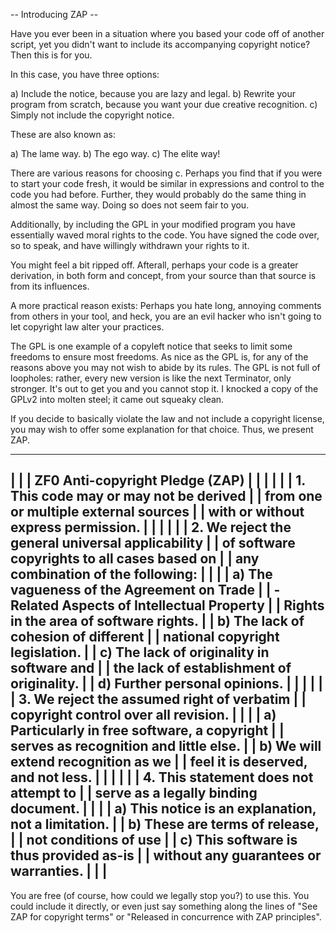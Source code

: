 -- Introducing ZAP --

Have you ever been in a situation where you based your code
off of another script, yet you didn't want to include its
accompanying copyright notice? Then this is for you.

In this case, you have three options:

  a) Include the notice, because you are lazy and legal.
  b) Rewrite your program from scratch, because you want
     your due creative recognition.
  c) Simply not include the copyright notice.

These are also known as:

  a) The lame way.
  b) The ego way.
  c) The elite way!

There are various reasons for choosing c. Perhaps you find
that if you were to start your code fresh, it would be
similar in expressions and control to the code you had
before. Further, they would probably do the same thing in
almost the same way. Doing so does not seem fair to you.

Additionally, by including the GPL in your modified program
you have essentially waved moral rights to the code. You
have signed the code over, so to speak, and have willingly
withdrawn your rights to it.

You might feel a bit ripped off. Afterall, perhaps your
code is a greater derivation, in both form and concept,
from your source than that source is from its influences.

A more practical reason exists: Perhaps you hate long,
annoying comments from others in your tool, and heck, you
are an evil hacker who isn't going to let copyright law
alter your practices.

The GPL is one example of a copyleft notice that seeks to
limit some freedoms to ensure most freedoms. As nice as the
GPL is, for any of the reasons above you may not wish to
abide by its rules. The GPL is not full of loopholes:
rather, every new version is like the next Terminator, only
stronger. It's out to get you and you cannot stop it. I
knocked a copy of the GPLv2 into molten steel; it came out
squeaky clean.

If you decide to basically violate the law and not include
a copyright license, you may wish to offer some explanation
for that choice. Thus, we present ZAP.


-----------------------------------------------------------
|                                                         |
|            ZF0 Anti-copyright Pledge (ZAP)              |
|                                                         |
|                                                         |
| 1. This code may or may not be derived                  |
|    from one or multiple external sources                |
|    with or without express permission.                  |
|                                                         |
|                                                         |
| 2. We reject the general universal applicability        |
|    of software copyrights to all cases based on         |
|    any combination of the following:                    |
|                                                         |
|     a) The vagueness of the Agreement on Trade          |
|        -Related Aspects of Intellectual Property        |
|        Rights in the area of software rights.           |
|     b) The lack of cohesion of different                |
|        national copyright legislation.                  |
|     c) The lack of originality in software and          |
|        the lack of establishment of originality.        |
|     d) Further personal opinions.                       |
|                                                         |
|                                                         |
| 3. We reject the assumed right of verbatim              |
|    copyright control over all revision.                 |
|                                                         |
|     a) Particularly in free software, a copyright       |
|        serves as recognition and little else.           |
|     b) We will extend recognition as we                 |
|        feel it is deserved, and not less.               |
|                                                         |
|                                                         |
| 4. This statement does not attempt to                   |
|    serve as a legally binding document.                 |
|                                                         |
|     a) This notice is an explanation, not a limitation. |
|     b) These are terms of release,                      |
|        not conditions of use                            |
|     c) This software is thus provided as-is             |
|        without any guarantees or warranties.            |
|                                                         |
-----------------------------------------------------------


You are free (of course, how could we legally stop you?) to
use this. You could include it directly, or even just say
something along the lines of "See ZAP for copyright terms"
or "Released in concurrence with ZAP principles".
